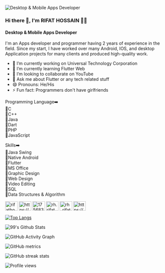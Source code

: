 ![Desktop & Mobile Apps Developer](https://lh3.googleusercontent.com/ebFobEtKfzSQAqlb4eJSC7sBMelErLL6r0bGWCsx2dL9XPRTbayjlhzFLD0r0EZL2xvNkShQnSMHHOGDXrA4MK_UJ6zSfL4OkZ09WsBiisgI9GHu2BCBPonunRRJRnAIekZHVqE8BYNS138h1BhgqD0o34hLduAFTqBkA9TVJsfMgWt2BTSI30TekjColkhRWzYf_3RvpKs2LKcXRhH7fluL9MbFlXVzf5modwKajkvIaUO8qRG2POrQpJJzVSascGparW6dALyG8J1r7IPXWbXUH_2q8GY4PCQYt-vbMx4mHp0o8uu48KC0b6t6C30KgXXzaNTMGtTCmfSsHvxL3JHP8fxK-4jD3UW1mBgCgTnKDGWAWKOz_5L6AIpKXnSXX0Xtpx_O2TQfBomIzfwIVpUfujwQ5wu6gE_su4EWvH01uDlrpZcwSXZkNcBeiEb0-06EqsYw-hnKouuCIxz5u8bWSTNLgzw9Q4ZE4RLQSyhnhtYu0ks81LkomYvyBdbIhkJbFoBTomQhTLLVHxN8szskZu77kPyzg5k0Kti9YQdwZGW9c1ru5XniqIbUSlh85jSgBgCg_PEGxd04kbYNCZBOjV-cq99hjcCND-WFzHUqqYwkevsz3lzTDi2LICI3g_C0BctpRx3WZoT-TsPs2rFw4V8pwAiAhrNwA_V2UXkM46fAk87DilCIRPV2GFxth1tlnM5t6_kvIAap5mK6ZmQ9=w1920-h710-no?authuser=0)

### Hi there 👋, I'm RIFAT HOSSAIN 👨‍💻
#### Desktop & Mobile Apps Developer

I'm an Apps developer and programmer having 2 years of experience in the field. Since my start, I have worked over many Android, IOS, and desktop Application projects for many clients and produced high-quality work.

- 🔭 I’m currently working on Universal Technology Corporation 
- 🌱 I’m currently learning Flutter Web 
- 👯 I’m looking to collaborate on YouTube 
- 💬 Ask me about Flutter or any tech related stuff 
- 😄 Pronouns: He/His 
- ⚡ Fun fact: Programmers don't have girlfriends 


Programming Language➡️
 <br />🔸C
 <br />🔸C++
 <br />🔸Java
 <br />🔸Dart
 <br />🔸PHP
 <br />🔸JavaScript

Skills➡️
 <br />🔸Java Swing
 <br />🔸Native Android
 <br />🔸Flutter
 <br />🔸MS Office
 <br />🔸Graphic Design
 <br />🔸Web Design
 <br />🔸Video Editing
 <br />🔸SQL
 <br />🔸Data Structures & Algorithm



<p align="left">
<a href="https://twitter.com/rifatho25073502" target="blank"><img align="center" src="https://raw.githubusercontent.com/rahuldkjain/github-profile-readme-generator/master/src/images/icons/Social/twitter.svg" alt="rifatho25073502" height="30" width="40" /></a>
<a href="https://linkedin.com/in/https://www.linkedin.com/in/rifat-hossain-66811b201/" target="blank"><img align="center" src="https://raw.githubusercontent.com/rahuldkjain/github-profile-readme-generator/master/src/images/icons/Social/linked-in-alt.svg" alt="https://www.linkedin.com/in/rifat-hossain-66811b201/" height="30" width="40" /></a>
<a href="https://stackoverflow.com/users/17568395" target="blank"><img align="center" src="https://raw.githubusercontent.com/rahuldkjain/github-profile-readme-generator/master/src/images/icons/Social/stack-overflow.svg" alt="17568395" height="30" width="40" /></a>
<a href="https://fb.com/rh.rifat.33633" target="blank"><img align="center" src="https://raw.githubusercontent.com/rahuldkjain/github-profile-readme-generator/master/src/images/icons/Social/facebook.svg" alt="rh.rifat.33633" height="30" width="40" /></a>
<a href="https://instagram.com/rh_rifat220" target="blank"><img align="center" src="https://raw.githubusercontent.com/rahuldkjain/github-profile-readme-generator/master/src/images/icons/Social/instagram.svg" alt="rh_rifat220" height="30" width="40" /></a>
<a href="https://www.youtube.com/c/https://www.youtube.com/channel/uchqjehnirrnymwtyk0rh9jg" target="blank"><img align="center" src="https://raw.githubusercontent.com/rahuldkjain/github-profile-readme-generator/master/src/images/icons/Social/youtube.svg" alt="https://www.youtube.com/channel/uchqjehnirrnymwtyk0rh9jg" height="30" width="40" /></a>
</p>

[![Top Langs](https://github-readme-stats.vercel.app/api/top-langs/?username=rifathossain82&layout=compact)](https://github.com/anuraghazra/github-readme-stats)

![99's Github Stats](https://github-readme-stats.vercel.app/api?username=rifathossain82&bg_color=30,e96443,904e95&title_color=fff&text_color=fff)

![GitHub Activity Graph](https://activity-graph.herokuapp.com/graph?username=rifathossain82)  

![GitHub metrics](https://metrics.lecoq.io/rifathossain82)  

![GitHub streak stats](https://github-readme-streak-stats.herokuapp.com/?user=rifathossain82)  

![Profile views](https://gpvc.arturio.dev/rifathossain82)  
